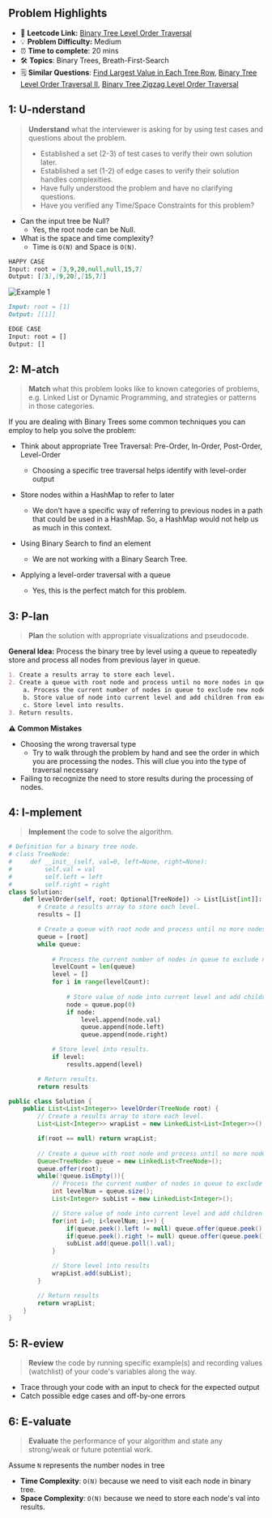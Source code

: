 ## Problem Highlights

* 🔗 **Leetcode Link:** [Binary Tree Level Order Traversal](https://leetcode.com/problems/binary-tree-level-order-traversal/) 
* 💡 **Problem Difficulty:** Medium
* ⏰ **Time to complete**: 20 mins
* 🛠️ **Topics**: Binary Trees, Breath-First-Search
* 🗒️ **Similar Questions**: [Find Largest Value in Each Tree Row](https://leetcode.com/problems/find-largest-value-in-each-tree-row/), [Binary Tree Level Order Traversal II](https://leetcode.com/problems/binary-tree-level-order-traversal-ii/), [Binary Tree Zigzag Level Order Traversal](https://leetcode.com/problems/binary-tree-zigzag-level-order-traversal/)
    
## 1: U-nderstand
 
> **Understand** what the interviewer is asking for by using test cases and questions about the problem.
> 
> - Established a set (2-3) of test cases to verify their own solution later.
> - Established a set (1-2) of edge cases to verify their solution handles complexities.
> - Have fully understood the problem and have no clarifying questions.
> - Have you verified any Time/Space Constraints for this problem?

- Can the input tree be Null?
  - Yes, the root node can be Null.
- What is the space and time complexity?
    - Time is `O(N)` and Space is `O(N)`.
```markdown
HAPPY CASE
Input: root = [3,9,20,null,null,15,7]
Output: [[3],[9,20],[15,7]]
```
![Example 1 ](https://assets.leetcode.com/uploads/2021/02/19/tree1.jpg)
```markdown
Input: root = [1]
Output: [[1]]

EDGE CASE 
Input: root = []
Output: []
```   
    
## 2: M-atch

> **Match** what this problem looks like to known categories of problems, e.g. Linked List or Dynamic Programming, and strategies or patterns in those categories.

If you are dealing with Binary Trees some common techniques you can employ to help you solve the problem:

- Think about appropriate Tree Traversal: Pre-Order, In-Order, Post-Order, Level-Order
    - Choosing a specific tree traversal helps identify with level-order output
    
- Store nodes within a HashMap to refer to later
    - We don’t have a specific way of referring to previous nodes in a path that could be used in a HashMap. So, a HashMap would not help us as much in this context.

- Using Binary Search to find an element
    - We are not working with a Binary Search Tree. 

- Applying a level-order traversal with a queue
    - Yes, this is the perfect match for this problem.

## 3: P-lan

> **Plan** the solution with appropriate visualizations and pseudocode.

**General Idea:** Process the binary tree by level using a queue to repeatedly store and process all nodes from previous layer in queue. 

```markdown
1. Create a results array to store each level.
2. Create a queue with root node and process until no more nodes in queue
    a. Process the current number of nodes in queue to exclude new nodes added to queue. 
    b. Store value of node into current level and add children from each node to queue, to be processed in next level.  
    c. Store level into results.
3. Return results.
```

**⚠️ Common Mistakes**
- Choosing the wrong traversal type
    - Try to walk through the problem by hand and see the order in which you are processing the nodes. This will clue you into the type of traversal necessary
- Failing to recognize the need to store results during the processing of nodes.
## 4: I-mplement

> **Implement** the code to solve the algorithm.

```python
# Definition for a binary tree node.
# class TreeNode:
#     def __init__(self, val=0, left=None, right=None):
#         self.val = val
#         self.left = left
#         self.right = right
class Solution:
    def levelOrder(self, root: Optional[TreeNode]) -> List[List[int]]:
        # Create a results array to store each level.
        results = []

        # Create a queue with root node and process until no more nodes in queue
        queue = [root]
        while queue:
            
            # Process the current number of nodes in queue to exclude new nodes added to queue. 
            levelCount = len(queue)
            level = []
            for i in range(levelCount):
                
                # Store value of node into current level and add children from each node to queue, to be processed in next level.
                node = queue.pop(0)
                if node:
                    level.append(node.val)
                    queue.append(node.left)
                    queue.append(node.right)

            # Store level into results.
            if level:
                results.append(level)

        # Return results.
        return results
```
```java
public class Solution {
    public List<List<Integer>> levelOrder(TreeNode root) {
        // Create a results array to store each level.
        List<List<Integer>> wrapList = new LinkedList<List<Integer>>();

        if(root == null) return wrapList;
        
        // Create a queue with root node and process until no more nodes in queue
        Queue<TreeNode> queue = new LinkedList<TreeNode>();
        queue.offer(root);
        while(!queue.isEmpty()){
            // Process the current number of nodes in queue to exclude new nodes added to queue
            int levelNum = queue.size();
            List<Integer> subList = new LinkedList<Integer>();

            // Store value of node into current level and add children from each node to queue, to be processed in next level.
            for(int i=0; i<levelNum; i++) {
                if(queue.peek().left != null) queue.offer(queue.peek().left);
                if(queue.peek().right != null) queue.offer(queue.peek().right);
                subList.add(queue.poll().val);
            }

            // Store level into results
            wrapList.add(subList);
        }

        // Return results
        return wrapList;
    }
}
```

## 5: R-eview

> **Review** the code by running specific example(s) and recording values (watchlist) of your code's variables along the way.

- Trace through your code with an input to check for the expected output
- Catch possible edge cases and off-by-one errors

## 6: E-valuate

> **Evaluate** the performance of your algorithm and state any strong/weak or future potential work.

Assume `N` represents the number nodes in tree
    
* **Time Complexity**: `O(N)` because we need to visit each node in binary tree.
* **Space Complexity**: `O(N)` because we need to store each node's val into results.
  